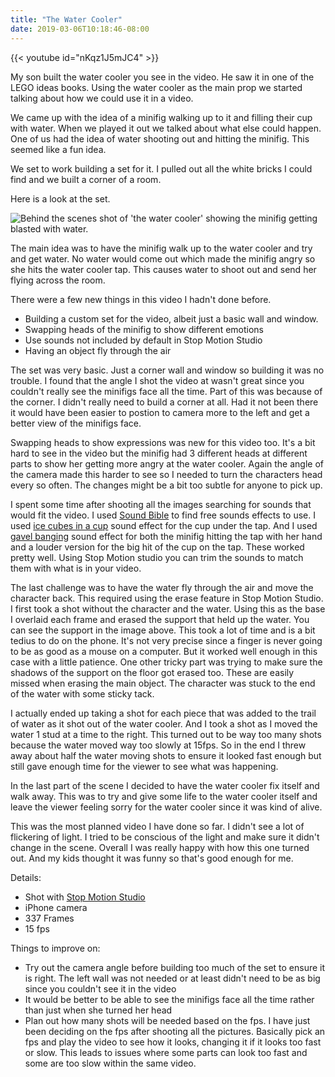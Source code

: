 ```yaml
---
title: "The Water Cooler"
date: 2019-03-06T10:18:46-08:00
---
```


<!--more-->

{{< youtube id="nKqz1J5mJC4" >}}

My son built the water cooler you see in the video. He saw it in one of the LEGO ideas books. Using the water cooler as the main prop we started talking about how we could use it in a video.

We came up with the idea of a minifig walking up to it and filling their cup with water. When we played it out we talked about what else could happen. One of us had the idea of water shooting out and hitting the minifig. This seemed like a fun idea.

We set to work building a set for it. I pulled out all the white bricks I could find and we built a corner of a room. 

Here is a look at the set.

![Behind the scenes shot of 'the water cooler' showing the minifig getting blasted with water.](/images/water-cooler-behind-scenes.jpg)

The main idea was to have the minifig walk up to the water cooler and try and get water. No water would come out which made the minifig angry so she hits the water cooler tap. This causes water to shoot out and send her flying across the room.

There were a few new things in this video I hadn't done before. 

* Building a custom set for the video, albeit just a basic wall and window. 
* Swapping heads of the minifig to show different emotions
* Use sounds not included by default in Stop Motion Studio
* Having an object fly through the air

The set was very basic. Just a corner wall and window so building it was no trouble. I found that the angle I shot the video at wasn't great since you couldn't really see the minifigs face all the time. Part of this was because of the corner. I didn't really need to build a corner at all. Had it not been there it would have been easier to postion to camera more to the left and get a better view of the minifigs face.

Swapping heads to show expressions was new for this video too. It's a bit hard to see in the video but the minifig had 3 different heads at different parts to show her getting more angry at the water cooler. Again the angle of the camera made this harder to see so I needed to turn the characters head every so often. The changes might be a bit too subtle for anyone to pick up.

I spent some time after shooting all the images searching for sounds that would fit the video. I used [Sound Bible](http://soundbible.com/ "Sound bible - free sounds effects") to find free sounds effects to use. I used  [ice cubes in a cup](http://soundbible.com/1545-Ice-Cubes-In-Cup.html "Ice cubes in a cup sound effect") sound effect for the cup under the tap. And I used  [gavel banging](http://soundbible.com/1679-Gavel-Banging.html "gavel banging sound effect") sound effect for both the minifig hitting the tap with her hand and a louder version for the big hit of the cup on the tap. These worked pretty well. Using Stop Motion studio you can trim the sounds to match them with what is in your video.

The last challenge was to have the water fly through the air and move the character back. This required using the erase feature in Stop Motion Studio. I first took a shot without the character and the water. Using this as the base I overlaid each frame and erased the support that held up the water. You can see the support in the image above. This took a lot of time and is a bit tedius to do on the phone. It's not very precise since a finger is never going to be as good as a mouse on a computer. But it worked well enough in this case with a little patience. One other tricky part was trying to make sure the shadows of the support on the floor got erased too. These are easily missed when erasing the main object. The character was stuck to the end of the water with some sticky tack.

I actually ended up taking a shot for each piece that was added to the trail of water as it shot out of the water cooler. And I took a shot as I moved the water 1 stud at a time to the right. This turned out to be way too many shots because the water moved way too slowly at 15fps. So in the end I threw away about half the water moving shots to ensure it looked fast enough but still gave enough time for the viewer to see what was happening.

In the last part of the scene I decided to have the water cooler fix itself and walk away. This was to try and give some life to the water cooler itself and leave the viewer feeling sorry for the water cooler since it was kind of alive.

This was the most planned video I have done so far. I didn't see a lot of flickering of light. I tried to be conscious of the light and make sure it didn't change in the scene. Overall I was really happy with how this one turned out. And my kids thought it was funny so that's good enough for me.


Details:

* Shot with [Stop Motion Studio](https://www.cateater.com/ "cateater - Stop Motion Studio") 
* iPhone camera
* 337 Frames
* 15 fps

Things to improve on:

* Try out the camera angle before building too much of the set to ensure it is right. The left wall was not needed or at least didn't need to be as big since you couldn't see it in the video
* It would be better to be able to see the minifigs face all the time rather than just when she turned her head
* Plan out how many shots will be needed based on the fps. I have just been deciding on the fps after shooting all the pictures. Basically pick an fps and play the video to see how it looks, changing it if it looks too fast or slow. This leads to issues where some parts can look too fast and some are too slow within the same video.

